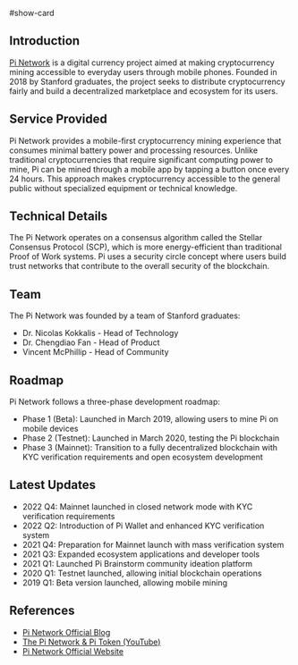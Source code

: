 #show-card 

## Introduction

[Pi Network](https://minepi.com/blog/) is a digital currency project aimed at making cryptocurrency mining accessible to everyday users through mobile phones. Founded in 2018 by Stanford graduates, the project seeks to distribute cryptocurrency fairly and build a decentralized marketplace and ecosystem for its users.

## Service Provided

Pi Network provides a mobile-first cryptocurrency mining experience that consumes minimal battery power and processing resources. Unlike traditional cryptocurrencies that require significant computing power to mine, Pi can be mined through a mobile app by tapping a button once every 24 hours. This approach makes cryptocurrency accessible to the general public without specialized equipment or technical knowledge.

## Technical Details

The Pi Network operates on a consensus algorithm called the Stellar Consensus Protocol (SCP), which is more energy-efficient than traditional Proof of Work systems. Pi uses a security circle concept where users build trust networks that contribute to the overall security of the blockchain.
## Team

The Pi Network was founded by a team of Stanford graduates:
- Dr. Nicolas Kokkalis - Head of Technology
- Dr. Chengdiao Fan - Head of Product
- Vincent McPhillip - Head of Community

## Roadmap

Pi Network follows a three-phase development roadmap:

- Phase 1 (Beta): Launched in March 2019, allowing users to mine Pi on mobile devices
- Phase 2 (Testnet): Launched in March 2020, testing the Pi blockchain
- Phase 3 (Mainnet): Transition to a fully decentralized blockchain with KYC verification requirements and open ecosystem development

## Latest Updates

- 2022 Q4: Mainnet launched in closed network mode with KYC verification requirements
- 2022 Q2: Introduction of Pi Wallet and enhanced KYC verification system
- 2021 Q4: Preparation for Mainnet launch with mass verification system
- 2021 Q3: Expanded ecosystem applications and developer tools
- 2021 Q1: Launched Pi Brainstorm community ideation platform
- 2020 Q1: Testnet launched, allowing initial blockchain operations
- 2019 Q1: Beta version launched, allowing mobile mining

## References

- [Pi Network Official Blog](https://minepi.com/blog/)
- [The Pi Network & Pi Token (YouTube)](https://youtu.be/wHjuX20y82c?si=VBD0PFi8H2JuFhj0)
- [Pi Network Official Website](https://minepi.com)

